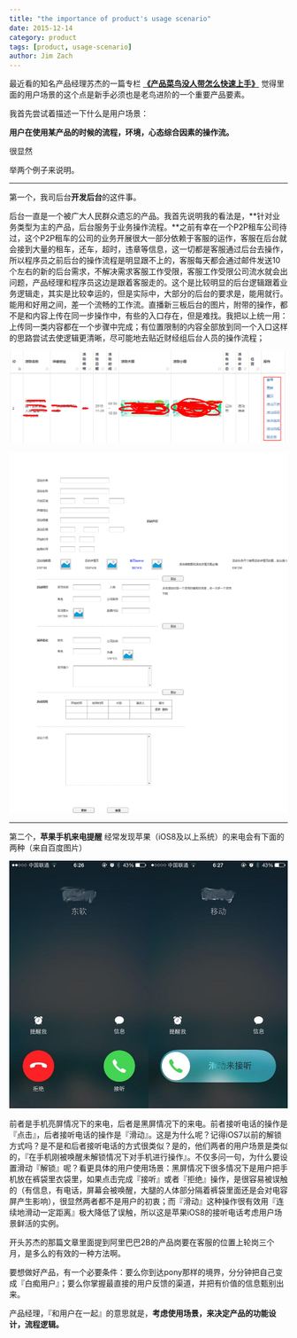 ```yaml
---
title: "the importance of product's usage scenario"
date: 2015-12-14
category: product
tags: [product, usage-scenario]
author: Jim Zach
---
```


最近看的知名产品经理苏杰的一篇专栏 **[《产品菜鸟没人带怎么快速上手》](http://zhuanlan.zhihu.com/iamsujie/20411888)** 觉得里面的用户场景的这个点是新手必须也是老鸟进阶的一个重要产品要素。

我首先尝试着描述一下什么是用户场景：

**用户在使用某产品的时候的流程，环境，心态综合因素的操作流。**

很显然

举两个例子来说明。

---

第一个，我司后台**开发后台**的这件事。

后台一直是一个被广大人民群众遗忘的产品。我首先说明我的看法是，**针对业务类型为主的产品，后台服务于业务操作流程。**之前有幸在一个P2P租车公司待过，这个P2P租车的公司的业务开展很大一部分依赖于客服的运作，客服在后台就会接到大量的租车，还车，超时，违章等信息，这一切都是客服通过后台去操作，所以程序员之前后台的操作流程是明显跟不上的，客服每天都会通过邮件发送10个左右的新的后台需求，不解决需求客服工作受限，客服工作受限公司流水就会出问题，产品经理和程序员这边是跟着客服走的。这个是比较明显的后台逻辑跟着业务逻辑走，其实是比较幸运的，但是实际中，大部分的后台的要求是，能用就行。能用和好用之间，差一个流畅的工作流。直播新三板后台的图片，附带的操作，都不是和内容上传在同一步操作中，有些的入口存在，但是难找。我把以上统一用：上传同一类内容都在一个步骤中完成；有位置限制的内容全部放到同一个入口这样的思路尝试去使逻辑更清晰，尽可能地去贴近财经组后台人员的操作流程；

![](/public/img/2015-12-14-the-importance-of-product-usage-scenario-1.png)

![](/public/img/2015-12-14-the-importance-of-product-usage-scenario-2.png)

---

第二个，**苹果手机来电提醒**
经常发现苹果（iOS8及以上系统）的来电会有下面的两种（来自百度图片）

![](/public/img/2015-12-14-the-importance-of-product-usage-scenario-3.jpg)

前者是手机亮屏情况下的来电，后者是黑屏情况下的来电。前者接听电话的操作是『点击』，后者接听电话的操作是『滑动』。这是为什么呢？记得iOS7以前的解锁方式吗？是不是和后者接听电话的方式很类似？是的，他们两者的用户场景是类似的，『在手机刚被唤醒未解锁情况下对手机进行操作』。不仅多问一句，为什么要设置滑动『解锁』呢？看更具体的用户使用场景：黑屏情况下很多情况下是用户把手机放在裤袋里衣袋里，如果点击完成『接听』或者『拒绝』操作，是很容易被误触的（有信息，有电话，屏幕会被唤醒，大腿的人体部分隔着裤袋里面还是会对电容屏产生影响），很显然两者都不是用户的初衷；而『滑动』这种操作很有效用『连续地滑动一定距离』极大降低了误触，所以这是苹果iOS8的接听电话考虑用户场景鲜活的实例。

开头苏杰的那篇文章里面提到阿里巴巴2B的产品岗要在客服的位置上轮岗三个月，是多么的有效的一种方法啊。

要想做好产品，有一个必要条件：要么你到达pony那样的境界，分分钟把自己变成『白痴用户』；要么你掌握最直接的用户反馈的渠道，并把有价值的信息甄别出来。

产品经理，『和用户在一起』的意思就是，**考虑使用场景，来决定产品的功能设计，流程逻辑。**
